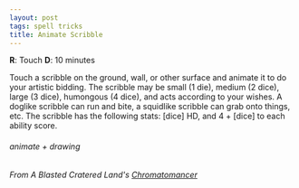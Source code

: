 ```yaml
---
layout: post
tags: spell tricks
title: Animate Scribble
---
```

**R**: Touch  **D**: 10 minutes

Touch a scribble on the ground, wall, or other surface and animate it to do your artistic bidding. The scribble may be small (1 die), medium  (2 dice), large  (3 dice), humongous (4 dice), and acts according to your wishes. A doglike scribble can run and bite, a squidlike scribble can grab onto things, etc. The scribble has the following stats: [dice] HD, and 4 + [dice] to each ability score.

###### animate + drawing
###### From A Blasted Cratered Land's [Chromatomancer](https://crateredland.blogspot.com/2019/09/chromatomancy-colors-of-magic.html)
